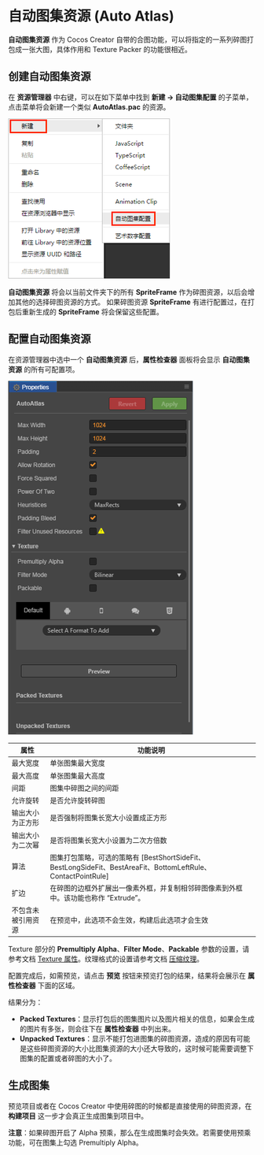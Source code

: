# 自动图集资源 (Auto Atlas)

**自动图集资源** 作为 Cocos Creator 自带的合图功能，可以将指定的一系列碎图打包成一张大图，具体作用和 Texture Packer 的功能很相近。

## 创建自动图集资源

在 **资源管理器** 中右键，可以在如下菜单中找到 **新建 -> 自动图集配置** 的子菜单，点击菜单将会新建一个类似 **AutoAtlas.pac** 的资源。

![create auto atlas](auto-atlas/create-auto-atlas.png)

**自动图集资源** 将会以当前文件夹下的所有 **SpriteFrame** 作为碎图资源，以后会增加其他的选择碎图资源的方式。
如果碎图资源 **SpriteFrame** 有进行配置过，在打包后重新生成的 **SpriteFrame** 将会保留这些配置。

## 配置自动图集资源

在资源管理器中选中一个 **自动图集资源** 后，**属性检查器** 面板将会显示 **自动图集资源** 的所有可配置项。

![](auto-atlas/auto_atlas.png)

| 属性 |   功能说明
| -------------- | ----------- |
| 最大宽度 | 单张图集最大宽度
| 最大高度 | 单张图集最大高度
| 间距 | 图集中碎图之间的间距
| 允许旋转 | 是否允许旋转碎图
| 输出大小为正方形 | 是否强制将图集长宽大小设置成正方形
| 输出大小为二次幂 | 是否将图集长宽大小设置为二次方倍数
| 算法 | 图集打包策略，可选的策略有 [BestShortSideFit、BestLongSideFit、BestAreaFit、BottomLeftRule、ContactPointRule]
| 扩边 | 在碎图的边框外扩展出一像素外框，并复制相邻碎图像素到外框中。该功能也称作 “Extrude”。
| 不包含未被引用资源 | 在预览中，此选项不会生效，构建后此选项才会生效

Texture 部分的 **Premultiply Alpha**、**Filter Mode**、**Packable** 参数的设置，请参考文档 [Texture 属性](./sprite.md#texture-%E5%B1%9E%E6%80%A7)。纹理格式的设置请参考文档 [压缩纹理](./compress-texture.md)。

配置完成后，如需预览，请点击 **预览** 按钮来预览打包的结果，结果将会展示在 **属性检查器** 下面的区域。

结果分为：
 - **Packed Textures**：显示打包后的图集图片以及图片相关的信息，如果会生成的图片有多张，则会往下在 **属性检查器** 中列出来。
 - **Unpacked Textures**：显示不能打包进图集的碎图资源，造成的原因有可能是这些碎图资源的大小比图集资源的大小还大导致的，这时候可能需要调整下图集的配置或者碎图的大小了。

## 生成图集

预览项目或者在 Cocos Creator 中使用碎图的时候都是直接使用的碎图资源，在 **构建项目** 这一步才会真正生成图集到项目中。

**注意**：如果碎图开启了 Alpha 预乘，那么在生成图集时会失效。若需要使用预乘功能，可在图集上勾选 Premultiply Alpha。
